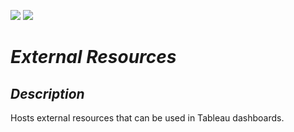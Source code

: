 ![](https://img.shields.io/badge/Development%20Status-Production-brightgreen)
![](https://img.shields.io/badge/Report%20Type-Tableau%20Resources-blue)


# *External Resources*



## *Description*

Hosts external resources that can be used in Tableau dashboards.



